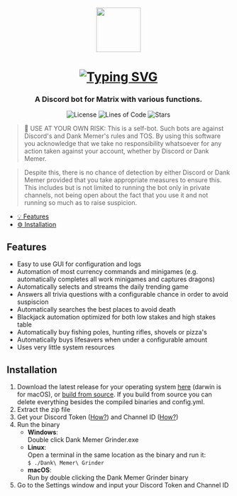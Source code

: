 <br />
<p align="center">
   <img src="icon.png" width="100" height="auto">
</p>
  <h1 align="center">
   <a href="https://git.io/typing-svg"><img src="https://readme-typing-svg.herokuapp.com?font=Permanent+Marker&size=40&pause=1000&color=598e3c&center=true&vCenter=true&width=435&lines=Dank+Memer+Grinder" alt="Typing SVG" /></a>
  </h1>
  
<h3 align="center">
  A Discord bot for Matrix with various functions.
  <br />
</h3>

<p align="center">
  <img alt="License" src="https://img.shields.io/github/license/BridgeSenseMC/Matrix-Link?color=598e3c&style=for-the-badge">
  <img alt="Lines of Code" src="https://img.shields.io/tokei/lines/github/BridgeSenseMC/Matrix-Link?color=598e3c&style=for-the-badge">
  <img alt="Stars" src="https://img.shields.io/github/languages/code-size/BridgeSenseMC/Matrix-Link?color=598e3c&style=for-the-badge">
</p>

> 🚨 USE AT YOUR OWN RISK:
> This is a self-bot. Such bots are against Discord's and Dank Memer's rules and TOS. By using this software you acknowledge that we take no responsibility whatsoever for any action taken against your account, whether by Discord or Dank Memer.

> Despite this, there is no chance of detection by either Discord or Dank Memer provided that you take appropriate measures to ensure this. This includes but is not limited to running the bot only in private channels, not being open about the fact that you use it and not running so much as to raise suspicion.

-  [💡 Features](#Features)
-  [⚙️ Installation](#installation)

## Features

* Easy to use GUI for configuration and logs
* Automation of most currency commands and minigames (e.g. automatically completes all work minigames and captures dragons)
* Automatically selects and streams the daily trending game
* Answers all trivia questions with a configurable chance in order to avoid suspiscion
* Automatically searches the best places to avoid death
* Blackjack automation optimized for both low stakes and high stakes table
* Automatically buy fishing poles, hunting rifles, shovels or pizza's
* Automatically buys lifesavers when under a configurable amount
* Uses very little system resources

## Installation
1. Download the latest release for your operating system [here](https://github.com/BridgeSenseMC/Dank-Memer-Grinder/releases/latest) (darwin is for macOS), or [build from source](#building-from-source). If you build from source you can delete everything besides the compiled binaries and config.yml.
2. Extract the zip file
3. Get your Discord Token ([How?](https://www.youtube.com/watch?v=YEgFvgg7ZPI)) and Channel ID ([How?](https://support.discord.com/hc/en-us/articles/206346498-Where-can-I-find-my-User-Server-Message-ID-#:~:text=On%20Android%20press%20and%20hold,name%20and%20select%20Copy%20ID.)) 
4. Run the binary  
   * **Windows**:  
      Double click Dank Memer Grinder.exe
   * **Linux**:  
      Open a terminal in the same location as the binary and run it:  
         `$ ./Dank\ Memer\ Grinder`
   * **macOS**:  
      Run by double clicking the Dank Memer Grinder binary
5. Go to the Settings window and input your Discord Token and Channel ID
